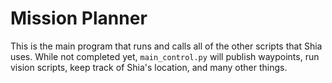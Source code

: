 Mission Planner
==============

This is the main program that runs and calls all of the other scripts that Shia uses. While not completed yet, `main_control.py` will publish waypoints, run vision scripts, keep track of Shia's location, and many other things.
